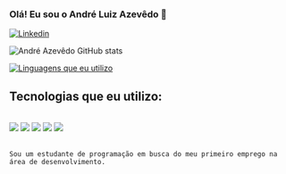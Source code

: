 ### Olá! Eu sou o André Luiz Azevêdo 👋



[![Linkedin](https://img.shields.io/badge/LinkedIn-0077B5?style=for-the-badge&logo=linkedin&logoColor=white)](https://www.linkedin.com/in/andreazevedoluiz/)


![ André Azevêdo GitHub stats](https://github-readme-stats.vercel.app/api?username=andreazevedoluiz&show_icons=true&theme=dracula)

[![Linguagens que eu utilizo](https://github-readme-stats.vercel.app/api/top-langs/?username=andreazevedoluiz&layout=compact)](https://github.com/anuraghazra/github-readme-stats)

## Tecnologias que eu utilizo:

<div style="display: inline_block"> <br/>
    <img aling = center src="https://img.shields.io/badge/HTML5-E34F26?style=for-the-badge&logo=html5&logoColor=white">
     <img aling = center src=https://img.shields.io/badge/CSS3-1572B6?style=for-the-badge&logo=css3&logoColor=white>
     <img aling = center src=https://img.shields.io/badge/JavaScript-323330?style=for-the-badge&logo=javascript&logoColor=F7DF1E>
     <img aling = center src=https://img.shields.io/badge/PHP-777BB4?style=for-the-badge&logo=php&logoColor=white>
    <img aling = center src= https://img.shields.io/badge/C-00599C?style=for-the-badge&logo=c&logoColor=white>
    </div></br>

    Sou um estudante de programação em busca do meu primeiro emprego na área de desenvolvimento.

